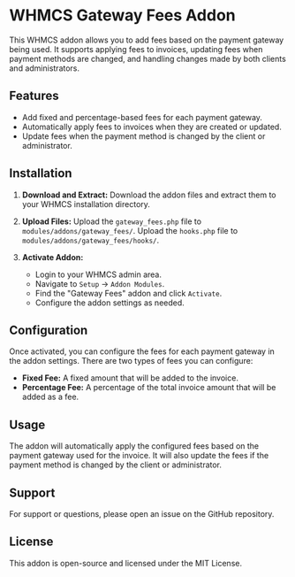 # WHMCS Gateway Fees Addon

This WHMCS addon allows you to add fees based on the payment gateway being used. It supports applying fees to invoices, updating fees when payment methods are changed, and handling changes made by both clients and administrators.

## Features

- Add fixed and percentage-based fees for each payment gateway.
- Automatically apply fees to invoices when they are created or updated.
- Update fees when the payment method is changed by the client or administrator.

## Installation

1. **Download and Extract:**
   Download the addon files and extract them to your WHMCS installation directory.

2. **Upload Files:**
   Upload the `gateway_fees.php` file to `modules/addons/gateway_fees/`.
   Upload the `hooks.php` file to `modules/addons/gateway_fees/hooks/`.

3. **Activate Addon:**
   - Login to your WHMCS admin area.
   - Navigate to `Setup` -> `Addon Modules`.
   - Find the "Gateway Fees" addon and click `Activate`.
   - Configure the addon settings as needed.

## Configuration

Once activated, you can configure the fees for each payment gateway in the addon settings. There are two types of fees you can configure:
- **Fixed Fee:** A fixed amount that will be added to the invoice.
- **Percentage Fee:** A percentage of the total invoice amount that will be added as a fee.

## Usage

The addon will automatically apply the configured fees based on the payment gateway used for the invoice. It will also update the fees if the payment method is changed by the client or administrator.

## Support

For support or questions, please open an issue on the GitHub repository.

## License

This addon is open-source and licensed under the MIT License.
